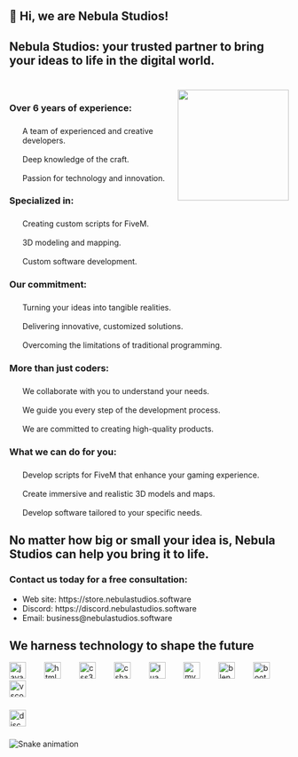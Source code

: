 <h2 align="left">🚀 Hi, we are Nebula Studios!</h2>

###

<h2 align="left">Nebula Studios: your trusted partner to bring your ideas to life in the digital world.</h2>

###

<br clear="both">

<img align="right" height="200" src="https://media.discordapp.net/attachments/1175337548160192553/1176813237099057152/WdyU79F.png?ex=65d5bf3b&is=65c34a3b&hm=39412bdaf5c37d578109c468aa7eefbfa84cd8a72f5d0711a4235edf7350ec66&=&quality=lossless"  />

###

<h3 align="left">Over 6 years of experience:</h3>

###

<ul align="left">A team of experienced and creative developers.<br><br>Deep knowledge of the craft.<br><br>Passion for technology and innovation.</ul>

###

<h3 align="left">Specialized in:</h3>

###

<ul align="left">Creating custom scripts for FiveM.<br><br>3D modeling and mapping.<br><br>Custom software development.</ul>

###

<h3 align="left">Our commitment:</h3>

###

<ul align="left">Turning your ideas into tangible realities.<br><br>
Delivering innovative, customized solutions.<br><br>
Overcoming the limitations of traditional programming.
</ul>

###

<h3 align="left">More than just coders:</h3>

###

<ul align="left">We collaborate with you to understand your needs.<br><br>
We guide you every step of the development process.<br><br>
We are committed to creating high-quality products.
</ul>

###

<h3 align="left">What we can do for you:</h3>

###

<ul align="left">Develop scripts for FiveM that enhance your gaming experience.<br><br>
Create immersive and realistic 3D models and maps.<br><br>
Develop software tailored to your specific needs.
</ul>

###

<h2>No matter how big or small your idea is, Nebula Studios can help you bring it to life.</h2>

<h3>Contact us today for a free consultation:</h3>

<ul>
  <li>Web site: https://store.nebulastudios.software</li>
  <li>Discord: https://discord.nebulastudios.software</li>
  <li>Email: business@nebulastudios.software</li>
</ul>

<h2>We harness technology to shape the future</h2>

<div align="left">
  <img src="https://cdn.jsdelivr.net/gh/devicons/devicon/icons/javascript/javascript-plain.svg" height="30" alt="javascript logo"  />
  <img width="25" />
  <img src="https://cdn.jsdelivr.net/gh/devicons/devicon/icons/html5/html5-plain.svg" height="30" alt="html5 logo"  />
  <img width="25" />
  <img src="https://cdn.jsdelivr.net/gh/devicons/devicon/icons/css3/css3-plain.svg" height="30" alt="css3 logo"  />
  <img width="25" />
  <img src="https://cdn.jsdelivr.net/gh/devicons/devicon/icons/csharp/csharp-line.svg" height="30" alt="csharp logo"  />
  <img width="25" />
  <img src="https://cdn.jsdelivr.net/gh/devicons/devicon/icons/lua/lua-original.svg" height="30" alt="lua logo"  />
  <img width="25" />
  <img src="https://cdn.jsdelivr.net/gh/devicons/devicon/icons/mysql/mysql-original.svg" height="30" alt="mysql logo"  />
  <img width="25" />
  <img src="https://cdn.jsdelivr.net/gh/devicons/devicon/icons/blender/blender-original.svg" height="30" alt="blender logo"  />
  <img width="25" />
  <img src="https://cdn.jsdelivr.net/gh/devicons/devicon/icons/bootstrap/bootstrap-original.svg" height="30" alt="bootstrap logo"  />
  <img width="25" />
  <img src="https://cdn.jsdelivr.net/gh/devicons/devicon/icons/vscode/vscode-original.svg" height="30" alt="vscode logo"  />
</div>

###

<div align="left">
  <a href="https://discord.nebulastudios.software" target="_blank">
    <img src="https://img.shields.io/static/v1?message=Discord&logo=discord&label=&color=7289DA&logoColor=white&labelColor=&style=for-the-badge" height="30" alt="discord logo"  />
  </a>
</div>

###

<img src="https://raw.githubusercontent.com/Nebula-Studios-Software/Nebula-Studios-Software/output/snake.svg" alt="Snake animation" />

###
